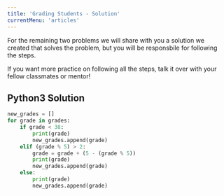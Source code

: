 ```yaml
---
title: 'Grading Students - Solution'
currentMenu: 'articles'
---
```


For the remaining two problems we will share with you a solution we created that solves the problem, but you will be responsbile for following the steps.

If you want more practice on following all the steps, talk it over with your fellow classmates or mentor!

## Python3 Solution
```python
new_grades = []
for grade in grades:
    if grade < 38:
        print(grade)
        new_grades.append(grade)
    elif (grade % 5) > 2:
        grade = grade + (5 - (grade % 5))
        print(grade)
        new_grades.append(grade)
    else:
        print(grade)
        new_grades.append(grade)
```
